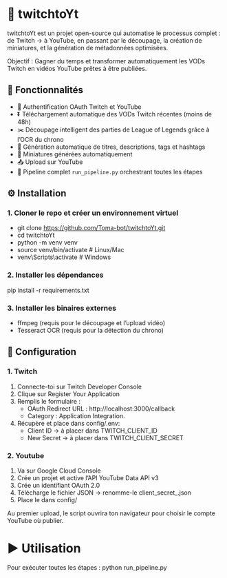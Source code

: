 # 🎥 twitchtoYt

twitchtoYt est un projet open-source qui automatise le processus complet :
de Twitch → à YouTube, en passant par le découpage, la création de miniatures, et la génération de métadonnées optimisées.

Objectif : Gagner du temps et transformer automatiquement les VODs Twitch en vidéos YouTube prêtes à être publiées.


## 🚀 Fonctionnalités
- 🔑 Authentification OAuth Twitch et YouTube
- ⏬ Téléchargement automatique des VODs Twitch récentes (moins de 48h)
- ✂️ Découpage intelligent des parties de League of Legends grâce à l’OCR du chrono
- 📝 Génération automatique de titres, descriptions, tags et hashtags
- 📸 Miniatures générées automatiquement
- 📤 Upload sur YouTube
- 🔁 Pipeline complet `run_pipeline.py` orchestrant toutes les étapes

## ⚙️ Installation
### 1. Cloner le repo et créer un environnement virtuel
- git clone https://github.com/Toma-bot/twitchtoYt.git
- cd twitchtoYt
- python -m venv venv
- source venv/bin/activate      # Linux/Mac
- venv\Scripts\activate         # Windows

### 2. Installer les dépendances
pip install -r requirements.txt

### 3. Installer les binaires externes
- ffmpeg (requis pour le découpage et l’upload vidéo)
- Tesseract OCR (requis pour la détection du chrono)

## 🔑 Configuration
### 1. Twitch
1. Connecte-toi sur Twitch Developer Console
2. Clique sur Register Your Application
3. Remplis le formulaire : 
    - OAuth Redirect URL : http://localhost:3000/callback
    - Category : Application Integration.
4. Récupère et place dans config/.env:
    - Client ID → à placer dans TWITCH_CLIENT_ID
    - New Secret → à placer dans TWITCH_CLIENT_SECRET

### 2. Youtube
1. Va sur Google Cloud Console
2. Crée un projet et active l’API YouTube Data API v3
3. Crée un identifiant OAuth 2.0
4. Télécharge le fichier JSON → renomme-le client_secret_<profile>.json
5. Place le dans config/

Au premier upload, le script ouvrira ton navigateur pour choisir le compte YouTube où publier.

# ▶️ Utilisation
Pour exécuter toutes les étapes : python run_pipeline.py
